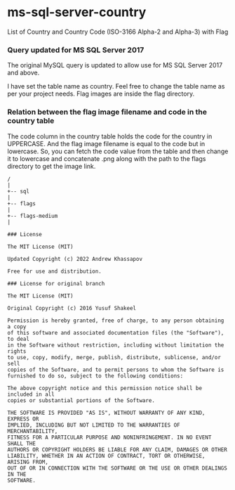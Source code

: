 # ms-sql-server-country

List of Country and Country Code (ISO-3166 Alpha-2 and Alpha-3) with Flag

### Query updated for MS SQL Server 2017

The original MySQL query is updated to allow use for MS SQL Server 2017 and above.

I have set the table name as country. Feel free to change the table name as per your project needs.
Flag images are inside the flag directory.

### Relation between the flag image filename and code in the country table

The code column in the country table holds the code for the country in UPPERCASE.
And the flag image filename is equal to the code but in lowercase.
So, you can fetch the code value from the table and then change it to lowercase and concatenate .png along with the path to the flags directory to get the image link.

```
/
|
+-- sql
|
+-- flags
|
+-- flags-medium
|

### License

The MIT License (MIT)

Updated Copyright (c) 2022 Andrew Khassapov

Free for use and distribution.

### License for original branch

The MIT License (MIT)

Original Copyright (c) 2016 Yusuf Shakeel

Permission is hereby granted, free of charge, to any person obtaining a copy
of this software and associated documentation files (the "Software"), to deal
in the Software without restriction, including without limitation the rights
to use, copy, modify, merge, publish, distribute, sublicense, and/or sell
copies of the Software, and to permit persons to whom the Software is
furnished to do so, subject to the following conditions:

The above copyright notice and this permission notice shall be included in all
copies or substantial portions of the Software.

THE SOFTWARE IS PROVIDED "AS IS", WITHOUT WARRANTY OF ANY KIND, EXPRESS OR
IMPLIED, INCLUDING BUT NOT LIMITED TO THE WARRANTIES OF MERCHANTABILITY,
FITNESS FOR A PARTICULAR PURPOSE AND NONINFRINGEMENT. IN NO EVENT SHALL THE
AUTHORS OR COPYRIGHT HOLDERS BE LIABLE FOR ANY CLAIM, DAMAGES OR OTHER
LIABILITY, WHETHER IN AN ACTION OF CONTRACT, TORT OR OTHERWISE, ARISING FROM,
OUT OF OR IN CONNECTION WITH THE SOFTWARE OR THE USE OR OTHER DEALINGS IN THE
SOFTWARE.
```
